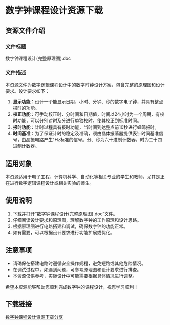 # 数字钟课程设计资源下载

## 资源文件介绍

### 文件标题
数字钟课程设计(完整原理图).doc

### 文件描述
本资源文件为数字逻辑课程设计中的数字时钟设计方案，包含完整的原理图和设计要求。设计要求如下：

1. **显示功能**：设计一个能显示日期、小时、分钟、秒的数字电子钟，并具有整点报时的功能。
2. **校正功能**：可手动校正时、分时间和日期值，时间以24小时为一个周期，有校时功能，可以分别对时及分进行单独校时，使其校正到标准时间。
3. **报时功能**：计时过程具有报时功能，当时间到达整点前10秒进行蜂鸣报时。
4. **时间基准**：为了保证计时的稳定及准确，须由晶体振荡器提供表针时间基准信号，由晶振电路产生1Hz标准的信号。分、秒为六十进制计数器，时为二十四进制计数器。

## 适用对象
本资源适用于电子工程、计算机科学、自动化等相关专业的学生和教师，尤其是正在进行数字逻辑课程设计或相关实验的师生。

## 使用说明
1. 下载并打开“数字钟课程设计(完整原理图).doc”文件。
2. 仔细阅读设计要求和原理图，理解数字钟的工作原理和设计思路。
3. 根据原理图进行电路搭建和调试，确保数字钟的功能正常。
4. 如有需要，可以根据设计要求进行功能扩展或优化。

## 注意事项
- 请确保在搭建电路时遵循安全操作规程，避免短路或其他危险情况。
- 在调试过程中，如遇到问题，可参考原理图和设计要求进行排查。
- 本资源仅供参考，实际设计中可能需要根据具体情况进行调整。

希望本资源能够帮助您顺利完成数字钟的课程设计，祝您学习顺利！

## 下载链接

[数字钟课程设计资源下载分享](https://pan.quark.cn/s/06119ff83b29)